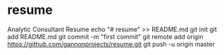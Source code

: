 # resume
Analytic Consultant Resume
echo "# resume" >> README.md
git init
git add README.md
git commit -m "first commit"
git remote add origin https://github.com/gannonprojects/resume.git
git push -u origin master
